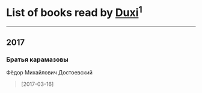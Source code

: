 # List of books read by [Duxi](http://vk.com/id342483886)<sup>1</sup>
---

## 2017

### Братья карамазовы
Фёдор Михайлович Достоевский
> [2017-03-16] 



